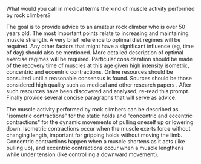 What would you call in medical terms the kind of muscle activity performed by rock climbers?


The goal is to provide advice to an amateur rock climber who is over 50 years old. The most important points relate to increasing and maintaining muscle strength. A very brief reference to optimal diet regimes will be required. Any other factors that might have a significant influence (eg, time of day) should also be mentioned. More detailed description of optimal exercise regimes will be required. Particular consideration should be made of the recovery time of muscles at this age given high intensity isometric, concentric and eccentric contractions. Online resources should be consulted until a reasonable consensus is found. Sources should be those considered high quality such as medical and other research papers . After such resources have been discovered and analysed, re-read this prompt. Finally provide several concise paragraphs that will serve as advice.




The muscle activity performed by rock climbers can be described as "isometric contractions" for the static holds and "concentric and eccentric contractions" for the dynamic movements of pulling oneself up or lowering down. Isometric contractions occur when the muscle exerts force without changing length, important for gripping holds without moving the limb. Concentric contractions happen when a muscle shortens as it acts (like pulling up), and eccentric contractions occur when a muscle lengthens while under tension (like controlling a downward movement).
